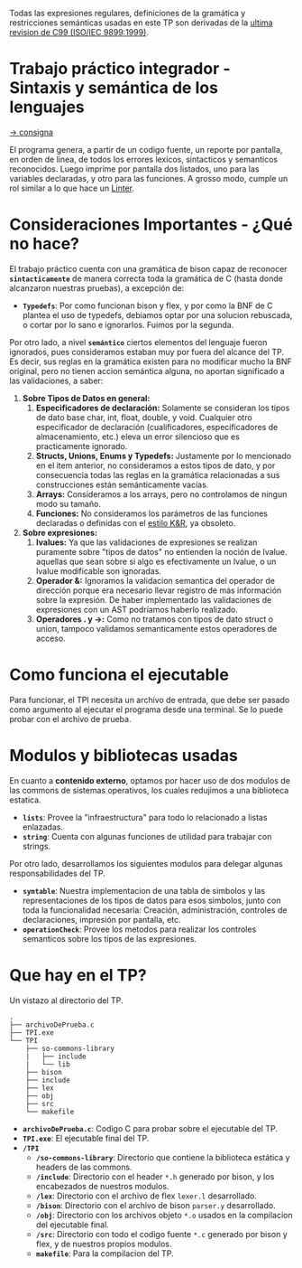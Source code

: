 Todas las expresiones regulares, definiciones de la gramática y restricciones semánticas usadas en este TP son derivadas de la [ultima revision de C99 (ISO/IEC 9899:1999)](http://www.open-std.org/JTC1/SC22/WG14/www/docs/n1256.pdf).

# Trabajo práctico integrador - Sintaxis y semántica de los lenguajes
[-> consigna](https://docs.google.com/document/d/1S_5rrKMlY7Z3wVOe5flJpni-puS334VU8gewQyIrzfk/edit)

El programa genera, a partir de un codigo fuente, un reporte por pantalla, en orden de linea, de todos los errores lexicos, sintacticos y semanticos reconocidos. Luego imprime por pantalla dos listados, uno para las variables declaradas, y otro para las funciones. A grosso modo, cumple un rol similar a lo que hace un [Linter](https://en.wikipedia.org/wiki/Lint_(software)).

# Consideraciones Importantes - ¿Qué no hace?
El trabajo práctico cuenta con una gramática de bison capaz de reconocer **`sintacticamente`** de manera correcta toda la gramática de C (hasta donde alcanzaron nuestras pruebas), a excepción de:
* **`Typedefs`**: Por como funcionan bison y flex, y por como la BNF de C plantea el uso de typedefs, debiamos optar por una solucion rebuscada, o cortar por lo sano e ignorarlos. Fuimos por la segunda.

Por otro lado, a nivel **`semántico`** ciertos elementos del lenguaje fueron ignorados, pues consideramos estaban muy por fuera del alcance del TP. Es decir, sus reglas en la gramática existen para no modificar mucho la BNF original, pero no tienen accion semántica alguna, no aportan significado a las validaciones, a saber:
1. **Sobre Tipos de Datos en general:**
    1. **Especificadores de declaración:** Solamente se consideran los tipos de dato base char, int, float, double, y void. Cualquier otro especificador de declaración (cualificadores, especificadores de almacenamiento, etc.) eleva un error silencioso que es practicamente ignorado.
    2. **Structs, Unions, Enums y Typedefs:** Justamente por lo mencionado en el item anterior, no consideramos a estos tipos de dato, y por consecuencia todas las reglas en la gramática relacionadas a sus construcciones están semánticamente vacías.
    3. **Arrays:** Consideramos a los arrays, pero no controlamos de ningun modo su tamaño.
    4. **Funciones:** No consideramos los parámetros de las funciones declaradas o definidas con el [estilo K&R](https://jameshfisher.com/2016/11/27/c-k-and-r/), ya obsoleto.
2. **Sobre expresiones:**
    1. **lvalues:** Ya que las validaciones de expresiones se realizan puramente sobre "tipos de datos" no entienden la noción de lvalue. aquellas que sean sobre si algo es efectivamente un lvalue, o un lvalue modificable son ignoradas.
    2. **Operador &:** Ignoramos la validacion semantica del operador de dirección porque era necesario llevar registro de más información sobre la expresión. De haber implementado las validaciones de expresiones con un AST podríamos haberlo realizado.
    3. **Operadores . y ->:** Como no tratamos con tipos de dato struct o union, tampoco validamos semanticamente estos operadores de acceso.

# Como funciona el ejecutable
Para funcionar, el TPI necesita un archivo de entrada, que debe ser pasado como argumento al ejecutar el programa desde una terminal.
Se lo puede probar con el archivo de prueba.

# Modulos y bibliotecas usadas
En cuanto a **contenido externo**, optamos por hacer uso de dos modulos de las commons de sistemas operativos, los cuales redujimos a una biblioteca estatica.
* **`lists`**: Provee la "infraestructura" para todo lo relacionado a listas enlazadas.
* **`string`**: Cuenta con algunas funciones de utilidad para trabajar con strings.

Por otro lado, desarrollamos los siguientes modulos para delegar algunas responsabilidades del TP.
* **`symtable`**: Nuestra implementacion de una tabla de simbolos y las representaciones de los tipos de datos para esos simbolos, junto con toda la funcionalidad necesaria: Creación, administración, controles de declaraciones, impresión por pantalla, etc. 
* **`operationCheck`**: Provee los metodos para realizar los controles semanticos sobre los tipos de las expresiones. 

# Que hay en el TP?
Un vistazo al directorio del TP.
```
.
├── archivoDePrueba.c
├── TPI.exe
└── TPI
    ├── so-commons-library
    |   ├── include
    |   └── lib
    ├── bison
    ├── include
    ├── lex
    ├── obj
    ├── src
    └── makefile
```
* **`archivoDePrueba.c`**: Codigo C para probar sobre el ejecutable del TP.
* **`TPI.exe`**: El ejecutable final del TP.
* **`/TPI`**
    * **`/so-commons-library`**: Directorio que contiene la biblioteca estática y headers de las commons.
    * **`/include`**: Directorio con el header `*.h` generado por bison, y los encabezados de nuestros modulos.
    * **`/lex`**: Directorio con el archivo de flex `lexer.l` desarrollado.
    * **`/bison`**: Directorio con el archivo de bison `parser.y` desarrollado.
    * **`/obj`**: Directorio con los archivos objeto `*.o` usados en la compilacion del ejecutable final.
    * **`/src`**: Directorio con todo el codigo fuente `*.c` generado por bison y flex, y de nuestros propios modulos.
    * **`makefile`**: Para la compilacion del TP.
